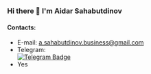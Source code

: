 ### Hi there 👋 I'm Aidar Sahabutdinov

#### Contacts:
- E-mail: a.sahabutdinov.business@gmail.com
- Telegram: <div id="badges">
              <a href="https://t.me/Craftycripple">
                <img src="https://img.shields.io/badge/telegram-blue?logo=telegram&logoColor=white&style=for-the-badge" alt="Telegram Badge"/>
              </a>
            </div>
- Yes

<!--
**Craftycripple/Craftycripple** is a ✨ _special_ ✨ repository because its `README.md` (this file) appears on your GitHub profile.

Here are some ideas to get you started:

- 🔭 I’m currently working on ...
- 🌱 I’m currently learning ...
- 👯 I’m looking to collaborate on ...
- 🤔 I’m looking for help with ...
- 💬 Ask me about ...
- 📫 How to reach me: ...
- 😄 Pronouns: ...
- ⚡ Fun fact: ...
-->
